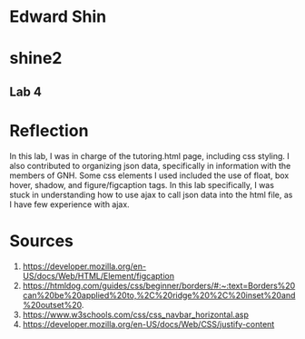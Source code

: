 # Edward Shin
# shine2
## Lab 4

# Reflection
In this lab, I was in charge of the tutoring.html page, including css styling. I also contributed to organizing json data, specifically in information with the members of GNH.
Some css elements I used included the use of float, box hover, shadow, and figure/figcaption tags.
In this lab specifically, I was stuck in understanding how to use ajax to call json data into the html file, as I have few experience with ajax.

# Sources
1. https://developer.mozilla.org/en-US/docs/Web/HTML/Element/figcaption
2. https://htmldog.com/guides/css/beginner/borders/#:~:text=Borders%20can%20be%20applied%20to,%2C%20ridge%20%2C%20inset%20and%20outset%20.
3. https://www.w3schools.com/css/css_navbar_horizontal.asp
4. https://developer.mozilla.org/en-US/docs/Web/CSS/justify-content
